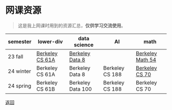# 网课资源

>这是我上网课时用到的资源汇总，**仅供学习交流使用**。

| semester  | lower-div                                     | data science    | AI              | math           | 
| --------- | --------------------------------------------- | --------------- | --------------- | -------------- | 
| 23 fall   | [Berkeley CS 61A](online_courses/cs61a/cs61a) | [Berkeley Data 8](/online_courses/data8_intro) |                                | [Berkeley Math 54](/online_courses/math54_intro) |
| 24 winter | Berkeley CS 61A| Berkeley Data 8 | Berkeley CS 188 | [Berkeley CS 70](/online_courses/cs70_intro) |                  |
| 24 spring |Berkeley CS 61B|Berkeley Data 100|Berkeley CS 188|Berkeley CS 70|

[返回](/)